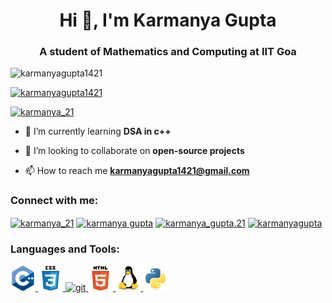 <h1 align="center">Hi 👋, I'm Karmanya Gupta</h1>
<h3 align="center">A student of Mathematics and Computing at IIT Goa</h3>

<p align="left"> <img src="https://komarev.com/ghpvc/?username=karmanyagupta1421&label=Profile%20views&color=0e75b6&style=flat" alt="karmanyagupta1421" /> </p>

<p align="left"> <a href="https://github.com/ryo-ma/github-profile-trophy"><img src="https://github-profile-trophy.vercel.app/?username=karmanyagupta1421" alt="karmanyagupta1421" /></a> </p>

<p align="left"> <a href="https://twitter.com/karmanya_21" target="blank"><img src="https://img.shields.io/twitter/follow/karmanya_21?logo=twitter&style=for-the-badge" alt="karmanya_21" /></a> </p>

- 🌱 I’m currently learning **DSA in c++**

- 👯 I’m looking to collaborate on **open-source projects**

- 📫 How to reach me **karmanyagupta1421@gmail.com**

<h3 align="left">Connect with me:</h3>
<p align="left">
<a href="https://twitter.com/karmanya_21" target="blank"><img align="center" src="https://raw.githubusercontent.com/rahuldkjain/github-profile-readme-generator/master/src/images/icons/Social/twitter.svg" alt="karmanya_21" height="30" width="40" /></a>
<a href="https://linkedin.com/in/karmanya gupta" target="blank"><img align="center" src="https://raw.githubusercontent.com/rahuldkjain/github-profile-readme-generator/master/src/images/icons/Social/linked-in-alt.svg" alt="karmanya gupta" height="30" width="40" /></a>
<a href="https://instagram.com/karmanya_gupta.21" target="blank"><img align="center" src="https://raw.githubusercontent.com/rahuldkjain/github-profile-readme-generator/master/src/images/icons/Social/instagram.svg" alt="karmanya_gupta.21" height="30" width="40" /></a>
<a href="https://www.codechef.com/users/karmanyagupta" target="blank"><img align="center" src="https://cdn.jsdelivr.net/npm/simple-icons@3.1.0/icons/codechef.svg" alt="karmanyagupta" height="30" width="40" /></a>
</p>

<h3 align="left">Languages and Tools:</h3>
<p align="left"> <a href="https://www.w3schools.com/cpp/" target="_blank" rel="noreferrer"> <img src="https://raw.githubusercontent.com/devicons/devicon/master/icons/cplusplus/cplusplus-original.svg" alt="cplusplus" width="40" height="40"/> </a> <a href="https://www.w3schools.com/css/" target="_blank" rel="noreferrer"> <img src="https://raw.githubusercontent.com/devicons/devicon/master/icons/css3/css3-original-wordmark.svg" alt="css3" width="40" height="40"/> </a> <a href="https://git-scm.com/" target="_blank" rel="noreferrer"> <img src="https://www.vectorlogo.zone/logos/git-scm/git-scm-icon.svg" alt="git" width="40" height="40"/> </a> <a href="https://www.w3.org/html/" target="_blank" rel="noreferrer"> <img src="https://raw.githubusercontent.com/devicons/devicon/master/icons/html5/html5-original-wordmark.svg" alt="html5" width="40" height="40"/> </a> <a href="https://www.linux.org/" target="_blank" rel="noreferrer"> <img src="https://raw.githubusercontent.com/devicons/devicon/master/icons/linux/linux-original.svg" alt="linux" width="40" height="40"/> </a> <a href="https://www.python.org" target="_blank" rel="noreferrer"> <img src="https://raw.githubusercontent.com/devicons/devicon/master/icons/python/python-original.svg" alt="python" width="40" height="40"/> </a> </p>


<!--
**KarmanyaGupta1421/karmanyagupta1421** is a ✨ _special_ ✨ repository because its `README.md` (this file) appears on your GitHub profile.

Here are some ideas to get you started:

- 🔭 I’m currently working on ...
- 🌱 I’m currently learning ...
- 👯 I’m looking to collaborate on ...
- 🤔 I’m looking for help with ...
- 💬 Ask me about ...
- 📫 How to reach me: ...
- 😄 Pronouns: ...
- ⚡ Fun fact: ...
-->
